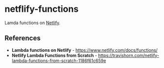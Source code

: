 # netflify-functions

Lamda functions on [Netlify](https://www.netlify.com/).

## References

- **Lambda functions on Netlify** - https://www.netlify.com/docs/functions/
- **Netlify Lambda Functions from Scratch** - https://travishorn.com/netlify-lambda-functions-from-scratch-1186f61c659e
